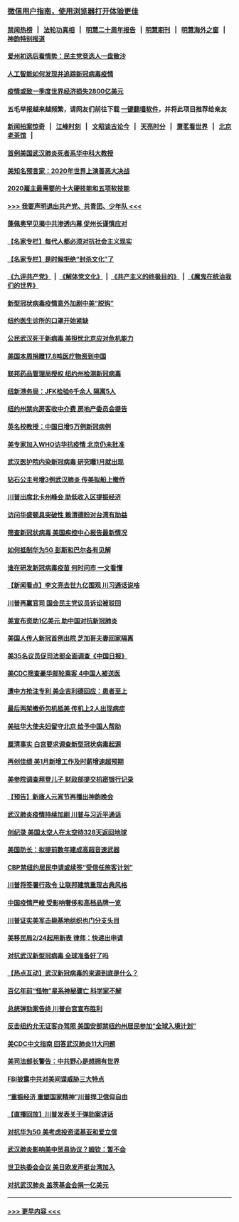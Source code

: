 ### [微信用户指南，使用浏览器打开体验更佳](https://github.com/gfw-breaker/banned-news1/blob/master/indexes/wechat-guide.md?t=0)
#### [禁闻热榜](热点新闻.md?t=0)  &nbsp;&nbsp;|&nbsp;&nbsp; [法轮功真相](https://github.com/gfw-breaker/truth/blob/master/README.md?t=0) &nbsp;&nbsp;|&nbsp;&nbsp; [明慧二十周年报告](https://github.com/gfw-breaker/mh-reports/blob/master/README.md?t=0) &nbsp;&nbsp;|&nbsp;&nbsp;[明慧期刊](https://github.com/gfw-breaker/mh-qikan) &nbsp;&nbsp;|&nbsp;&nbsp; [明慧海外之窗](https://github.com/gfw-breaker/mh-news/blob/master/README.md?t=0) &nbsp;&nbsp;|&nbsp;&nbsp; [神韵特别报道](https://github.com/gfw-breaker/mh-news/blob/master/shenyun.md?t=0)
#### [爱州初选后看情势：民主党竞选人一盘散沙](../pages/nsc412/n11856557.md?t=02100933) 
#### [人工智能如何发现并追踪新冠病毒疫情](../pages/nsc412/n11856398.md?t=02100933) 
#### [疫情或致一季度世界经济损失2800亿美元](../pages/nsc412/n11855639.md?t=02100933) 
#### 五毛举报越来越频繁，请网友们前往下载 [一键翻墙软件](https://github.com/gfw-breaker/ssr-accounts)，并将此项目推荐给亲友
#### [新闻拍案惊奇](https://github.com/gfw-breaker/banned-news1/blob/master/pages/link4.md) &nbsp;&nbsp;|&nbsp;&nbsp; [江峰时刻](https://github.com/gfw-breaker/banned-news1/blob/master/pages/link4.md) &nbsp;&nbsp;|&nbsp;&nbsp; [文昭谈古论今](https://github.com/gfw-breaker/banned-news1/blob/master/pages/link4.md) &nbsp;&nbsp;|&nbsp;&nbsp; [天亮时分](https://github.com/gfw-breaker/banned-news1/blob/master/pages/link4.md) &nbsp;&nbsp;|&nbsp;&nbsp; [萧茗看世界](https://github.com/gfw-breaker/banned-news1/blob/master/pages/link4.md) &nbsp;&nbsp;|&nbsp;&nbsp; [北京老茶馆](https://github.com/gfw-breaker/banned-news1/blob/master/pages/link4.md) &nbsp;&nbsp;|&nbsp;&nbsp; 
#### [首例美国武汉肺炎死者系华中科大教授](../pages/nsc412/n11855500.md?t=02100933) 
#### [美知名预言家：2020年世界上演善恶大决战](../pages/nsc412/n11855418.md?t=02100933) 
#### [2020雇主最需要的十大硬技能和五项软技能](../pages/nsc412/n11850953.md?t=02100933) 
#### [>>> 我要声明退出共产党、共青团、少年队 <<<](https://github.com/begood0513/goodnews/blob/master/quit/letter.md) 
#### [蓬佩奥罕见揭中共渗透内幕 促州长谨慎应对](../pages/nsc412/n11854685.md?t=02100933) 
#### [【名家专栏】每代人都必须对抗社会主义现实](../pages/nsc412/n11831412.md?t=02100933) 
#### [【名家专栏】是时候拒绝“封杀文化”了](../pages/nsc412/n11814093.md?t=02100933) 
#### [《九评共产党》](https://github.com/begood0513/9ping.md/blob/master/README.md) &nbsp;|&nbsp; [《解体党文化》](../../../../jtdwh.md/blob/master/README.md)  &nbsp;|&nbsp; [《共产主义的终极目的》](../../../../gczydzjmd.md/blob/master/README.md) &nbsp;|&nbsp; [《魔鬼在统治我们的世界》](../../../../mgztzwmdsj.md/blob/master/README.md) 
#### [新型冠状病毒疫情意外加剧中美“脱钩”](../pages/nsc412/n11854475.md?t=02100933) 
#### [纽约医生诊所的口罩开始紧缺](../pages/nsc412/n11853364.md?t=02100933) 
#### [公民武汉死于新病毒 美担忧北京应对危机能力](../pages/nsc412/n11854331.md?t=02100933) 
#### [美国本周捐赠17.8吨医疗物资到中国](../pages/nsc412/n11854269.md?t=02100933) 
#### [联邦药品管理局授权  纽约州检测新冠病毒](../pages/nsc412/n11853371.md?t=02100933) 
#### [纽新港务局：JFK检验6千余人  隔离5人](../pages/nsc412/n11853366.md?t=02100933) 
#### [纽约州禁向房客收中介费  房地产委员会提告](../pages/nsc412/n11853360.md?t=02100933) 
#### [英名校教授：中国日增5万例新冠病例](../pages/nsc412/n11854174.md?t=02100933) 
#### [美专家加入WHO访华抗疫情 北京仍未批准](../pages/nsc412/n11854043.md?t=02100933) 
#### [武汉医护院内染新冠病毒 研究曝1月就出现](../pages/nsc412/n11852928.md?t=02100933) 
#### [钻石公主号增3例武汉肺炎 传美拟船上撤侨](../pages/nsc412/n11853240.md?t=02100933) 
#### [川普出席北卡州峰会 助低收入区提振经济](../pages/nsc412/n11853232.md?t=02100933) 
#### [访问华盛顿具突破性 赖清德盼对台湾有助益](../pages/nsc412/n11853129.md?t=02100933) 
#### [筛查新冠状病毒 美国疾控中心报告最新情况](../pages/nsc412/n11853070.md?t=02100933) 
#### [如何抵制华为5G 彭斯和巴尔各有见解](../pages/nsc412/n11852535.md?t=02100933) 
#### [谁在研发新冠病毒疫苗 何时问市 一文看懂](../pages/nsc412/n11852840.md?t=02100933) 
#### [【新闻看点】李文亮去世九亿围观 川习通话说啥](../pages/nsc412/n11852360.md?t=02100933) 
#### [川普再赢官司 国会民主党议员诉讼被驳回](../pages/nsc412/n11852287.md?t=02100933) 
#### [美宣布资助1亿美元 助中国对抗新冠肺炎](../pages/nsc412/n11852531.md?t=02100933) 
#### [美国人传人新冠首例出院 芝加哥夫妻回家隔离](../pages/nsc412/n11852452.md?t=02100933) 
#### [美35名议员促司法部全面调查《中国日报》](../pages/nsc412/n11852435.md?t=02100933) 
#### [美CDC筛查豪华邮轮乘客 4中国人被送医](../pages/nsc412/n11852085.md?t=02100933) 
#### [遭中方抢注专利 美企吉利德回应：患者至上](../pages/nsc412/n11852037.md?t=02100933) 
#### [最后两架撤侨包机抵美 传机上2人出现病症](../pages/nsc412/n11852173.md?t=02100933) 
#### [美驻华大使夫妇留守北京 给予中国人帮助](../pages/nsc412/n11852165.md?t=02100933) 
#### [厘清事实 白宫要求调查新型冠状病毒起源](../pages/nsc412/n11852106.md?t=02100933) 
#### [再创佳绩 美1月新增工作及时薪增速超预期](../pages/nsc412/n11852174.md?t=02100933) 
#### [美参院调查拜登儿子 财政部提交机密银行记录](../pages/nsc412/n11851808.md?t=02100933) 
#### [【预告】新唐人元宵节再播出神韵晚会](../pages/nsc412/n11843192.md?t=02100933) 
#### [武汉肺炎疫情持续加剧 川普与习近平通话](../pages/nsc412/n11851613.md?t=02100933) 
#### [创纪录 美国太空人在太空待328天返回地球](../pages/nsc412/n11851266.md?t=02100933) 
#### [美国防长：拟提前数年建成高超音速武器](../pages/nsc412/n11850959.md?t=02100933) 
#### [CBP禁纽约居民申请或续签“受信任旅客计划”](../pages/nsc412/n11850857.md?t=02100933) 
#### [川普将签署行政令 让联邦建筑重现古典风格](../pages/nsc412/n11850654.md?t=02100933) 
#### [中国疫情严峻 受影响奢侈和高档品牌一览](../pages/nsc412/n11850319.md?t=02100933) 
#### [川普证实美军击毙基地组织也门分支头目](../pages/nsc412/n11850383.md?t=02100933) 
#### [美移民局2/24起用新表 律师：快递出申请](../pages/nsc412/n11848220.md?t=02100933) 
#### [对抗武汉新型冠病毒 全球准备好了吗](../pages/nsc412/n11850142.md?t=02100933) 
#### [【热点互动】武汉新冠病毒的来源到底是什么？](../pages/nsc412/n11849749.md?t=02100933) 
#### [百亿年前“怪物”星系神秘骤亡 科学家不解](../pages/nsc412/n11849863.md?t=02100933) 
#### [总统弹劾案告终 川普白宫宣布胜利](../pages/nsc412/n11849985.md?t=02100933) 
#### [反击纽约允无证客办驾照  美国安部禁纽约州居民参加“全球入境计划”](../pages/nsc412/n11849828.md?t=02100933) 
#### [美CDC中文指南 回答武汉肺炎11大问题](../pages/nsc412/n11849703.md?t=02100933) 
#### [美司法部长警告：中共野心是想拥有世界](../pages/nsc412/n11849769.md?t=02100933) 
#### [FBI披露中共对美间谍威胁三大特点](../pages/nsc412/n11849700.md?t=02100933) 
#### [“重振经济 重塑国家精神”川普捍卫信仰自由](../pages/nsc412/n11849641.md?t=02100933) 
#### [【直播回放】川普发表关于弹劾案讲话](../pages/nsc412/n11849472.md?t=02100933) 
#### [对抗华为5G 美考虑投资诺基亚和爱立信](../pages/nsc412/n11849510.md?t=02100933) 
#### [武汉肺炎影响美中贸易协议？姆钦：暂不会](../pages/nsc412/n11849497.md?t=02100933) 
#### [世卫执委会会议 美日欧发声挺台湾加入](../pages/nsc412/n11849433.md?t=02100933) 
#### [对抗武汉肺炎 盖茨基金会捐一亿美元](../pages/nsc412/n11848953.md?t=02100933) 

----
#### [ >>> 更早内容 <<< ](../indexes/nsc412-earlier.md)
